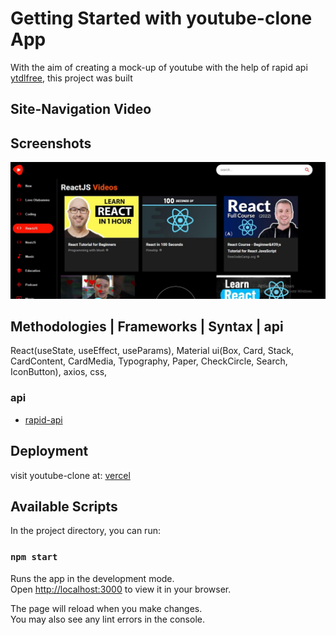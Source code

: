 # Getting Started with youtube-clone App

With the aim of creating a mock-up of youtube with the help of rapid api [ytdlfree](https://rapidapi.com/ytdlfree/api/youtube-v31), this project was built

## Site-Navigation Video

## Screenshots

![Alt text](youtube-web.JPG)

## Methodologies | Frameworks | Syntax | api

React(useState, useEffect, useParams), Material ui(Box, Card, Stack, CardContent, CardMedia, Typography, Paper, CheckCircle, Search, IconButton), axios, css,

### api

- [rapid-api](https://rapidapi.com/hub)

## Deployment

visit youtube-clone at: [vercel]()

## Available Scripts

In the project directory, you can run:

### `npm start`

Runs the app in the development mode.\
Open [http://localhost:3000](http://localhost:3000) to view it in your browser.

The page will reload when you make changes.\
You may also see any lint errors in the console.
